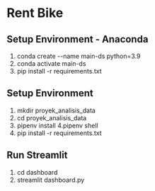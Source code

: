 # Rent Bike

## Setup Environment - Anaconda
1. conda create --name main-ds python=3.9
2. conda activate main-ds
3. pip install -r requirements.txt
## Setup Environment
1. mkdir proyek_analisis_data
2. cd proyek_analisis_data
3. pipenv install
4.pipenv shell
5. pip install -r requirements.txt

## Run Streamlit
1. cd dashboard
2. streamlit dashboard.py
